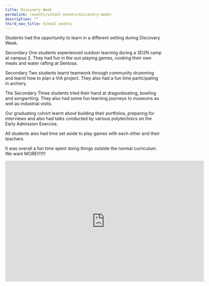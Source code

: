 ```yaml
---
title: Discovery Week
permalink: /events/school-events/discovery-week/
description: ""
third_nav_title: School events
---
```

Students had the opportunity to learn in a different setting during Discovery Week.

Secondary One students experienced outdoor learning during a 3D2N camp at campus 2. They had fun in the sun playing games, cooking their own meals and water rafting at Sentosa.

Secondary Two students learnt teamwork through community drumming and learnt how to plan a ViA project. They also had a fun time participating in archery.

The Secondary Three students tried their hand at dragonboating, bowling and songwriting. They also had some fun learning journeys to museums as well as industrial visits.

Our graduating cohort learnt about building their portfolios, preparing for interviews and also had talks conducted by various polytechnics on the Early Admission Exercise.

All students also had time set aside to play games with each other and their teachers.

It was overall a fun time spent doing things outside the normal curriculum.
We want MORE!!!!!!!   

<iframe src="https://docs.google.com/presentation/d/e/2PACX-1vR31kt5gNYvZyxOBSAPyD-swQc4tvr5Y3C4gGUC6ThhUwPwCKmSaps7A3pn8sP-eg/embed?start=true&amp;loop=true&amp;delayms=3000" frameborder="0" width="640" height="389" allowfullscreen="true"></iframe>

